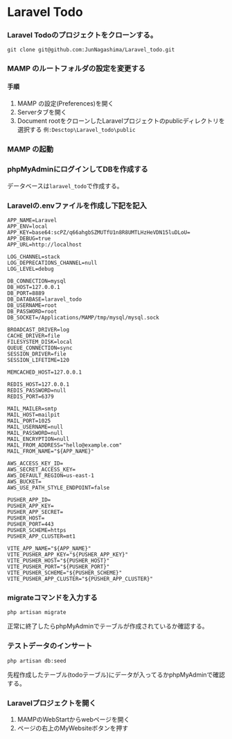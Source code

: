 # Laravel Todo

### Laravel Todoのプロジェクトをクローンする。

```
git clone git@github.com:JunNagashima/Laravel_todo.git
```

### MAMP のルートフォルダの設定を変更する

#### 手順
1. MAMP の設定(Preferences)を開く
2. Serverタブを開く
3. Document rootをクローンしたLaravelプロジェクトのpublicディレクトリを選択する
`例:Desctop\Laravel_todo\public`

### MAMP の起動

### phpMyAdminにログインしてDBを作成する

データベースは`laravel_todo`で作成する。

### Laravelの.envファイルを作成し下記を記入
```
APP_NAME=Laravel
APP_ENV=local
APP_KEY=base64:scPZ/q66ahgbSZMUTfU1n8R8UMTLHzHeVDN15luDLoU=
APP_DEBUG=true
APP_URL=http://localhost

LOG_CHANNEL=stack
LOG_DEPRECATIONS_CHANNEL=null
LOG_LEVEL=debug

DB_CONNECTION=mysql
DB_HOST=127.0.0.1
DB_PORT=8889
DB_DATABASE=laravel_todo
DB_USERNAME=root
DB_PASSWORD=root
DB_SOCKET=/Applications/MAMP/tmp/mysql/mysql.sock

BROADCAST_DRIVER=log
CACHE_DRIVER=file
FILESYSTEM_DISK=local
QUEUE_CONNECTION=sync
SESSION_DRIVER=file
SESSION_LIFETIME=120

MEMCACHED_HOST=127.0.0.1

REDIS_HOST=127.0.0.1
REDIS_PASSWORD=null
REDIS_PORT=6379

MAIL_MAILER=smtp
MAIL_HOST=mailpit
MAIL_PORT=1025
MAIL_USERNAME=null
MAIL_PASSWORD=null
MAIL_ENCRYPTION=null
MAIL_FROM_ADDRESS="hello@example.com"
MAIL_FROM_NAME="${APP_NAME}"

AWS_ACCESS_KEY_ID=
AWS_SECRET_ACCESS_KEY=
AWS_DEFAULT_REGION=us-east-1
AWS_BUCKET=
AWS_USE_PATH_STYLE_ENDPOINT=false

PUSHER_APP_ID=
PUSHER_APP_KEY=
PUSHER_APP_SECRET=
PUSHER_HOST=
PUSHER_PORT=443
PUSHER_SCHEME=https
PUSHER_APP_CLUSTER=mt1

VITE_APP_NAME="${APP_NAME}"
VITE_PUSHER_APP_KEY="${PUSHER_APP_KEY}"
VITE_PUSHER_HOST="${PUSHER_HOST}"
VITE_PUSHER_PORT="${PUSHER_PORT}"
VITE_PUSHER_SCHEME="${PUSHER_SCHEME}"
VITE_PUSHER_APP_CLUSTER="${PUSHER_APP_CLUSTER}"

```

### migrateコマンドを入力する
```
php artisan migrate
```
正常に終了したらphpMyAdminでテーブルが作成されているか確認する。

### テストデータのインサート
```
php artisan db:seed
```
先程作成したテーブル(todoテーブル)にデータが入ってるかphpMyAdminで確認する。

### Laravelプロジェクトを開く

1. MAMPのWebStartからwebページを開く
2. ページの右上のMyWebsiteボタンを押す

